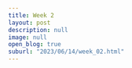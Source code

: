 ```yaml
---
title: Week 2
layout: post
description: null
image: null
open_blog: true
suburl: "2023/06/14/week_02.html"
---
```

